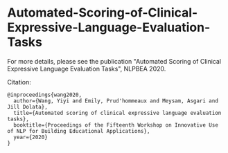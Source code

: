 # Automated-Scoring-of-Clinical-Expressive-Language-Evaluation-Tasks

For more details, please see the publication "Automated Scoring of Clinical Expressive Language Evaluation Tasks", NLPBEA 2020.

Citation:

```
@inproceedings{wang2020,
  author={Wang, Yiyi and Emily, Prud'hommeaux and Meysam, Asgari and Jill Dolata},
  title={Automated scoring of clinical expressive language evaluation tasks},
  booktitle={Proceedings of the Fifteenth Workshop on Innovative Use of NLP for Building Educational Applications},
  year={2020}
}
```
